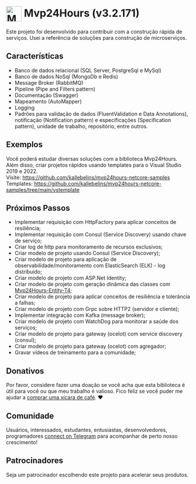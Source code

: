 # <img  style="vertical-align:middle" width="42" height="42" src="/_media/icon.png" alt="Mvp24Hours" /> Mvp24Hours (v3.2.171)
Este projeto foi desenvolvido para contribuir com a construção rápida de serviços. Usei a referência de soluções para construção de microserviços.

## Características
* Banco de dados relacional (SQL Server, PostgreSql e MySql)
* Banco de dados NoSql (MongoDb e Redis)
* Message Broker (RabbitMQ)
* Pipeline (Pipe and Filters pattern)
* Documentação (Swagger)
* Mapeamento (AutoMapper)
* Logging
* Padrões para validação de dados (FluentValidation e Data Annotations), notificação (Notification pattern) e especificações (Specification pattern), unidade de trabalho, repositório, entre outros.

## Exemplos
Você poderá estudar diversas soluções com a biblioteca Mvp24Hours. Além disso, criar projetos rápidos usando templates para o Visual Studio 2019 e 2022.
<br>Visite: https://github.com/kallebelins/mvp24hours-netcore-samples
<br>Templates: https://github.com/kallebelins/mvp24hours-netcore-samples/tree/main/vstemplate

## Próximos Passos
* Implementar requisição com HttpFactory para aplicar conceitos de resiliência;
* Implementar requisição com Consul (Service Discovery) usando chave de serviço;
* Criar log de http para monitoramento de recursos exclusivos;
* Criar modelo de projeto usando Consul (Service Discovery);
* Criar modelo de projeto para aplicação de observabilidade/monitoramento com ElasticSearch (ELK) - log distribuído;
* Criar modelo de projeto com ASP.Net Identity;
* Criar modelo de projeto com geração dinâmica das classes com [Mvp24Hours-Entity-T4](https://github.com/kallebelins/mvp24hours-entity-t4);
* Criar modelo de projeto para aplicar conceitos de resiliência e tolerância a falhas;
* Criar modelo de projeto com Grpc sobre HTTP2 (servidor e cliente);
* Implementar integração com Kafka (message broker);
* Criar modelo de projeto com WatchDog para monitorar a saúde dos serviços;
* Criar modelo de projeto para gateway (ocelot) com service discovery (consul);
* Criar modelo de projeto para gateway (ocelot) com agregador;
* Gravar vídeos de treinamento para a comunidade;

## Donativos
Por favor, considere fazer uma doação se você acha que esta biblioteca é útil para você ou que meu trabalho é valioso. Fico feliz se você puder me ajudar a [comprar uma xícara de café](https://www.paypal.com/donate/?hosted_button_id=EKA2L256GJVQC). :heart:

## Comunidade
Usuários, interessados, estudantes, entusiastas, desenvolvedores, programadores [connect on Telegram](https://t.me/+6_sL0y2TE-ZkMmZh) para acompanhar de perto nosso crescimento!

## Patrocinadores
Seja um patrocinador escolhendo este projeto para acelerar seus produtos.